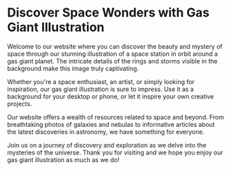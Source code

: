 <!--font:Montserrat-->

# Discover Space Wonders with Gas Giant Illustration

Welcome to our website where you can discover the beauty and mystery of space through our stunning illustration of a space station in orbit around a gas giant planet. The intricate details of the rings and storms visible in the background make this image truly captivating.

Whether you're a space enthusiast, an artist, or simply looking for inspiration, our gas giant illustration is sure to impress. Use it as a background for your desktop or phone, or let it inspire your own creative projects.

Our website offers a wealth of resources related to space and beyond. From breathtaking photos of galaxies and nebulas to informative articles about the latest discoveries in astronomy, we have something for everyone.

Join us on a journey of discovery and exploration as we delve into the mysteries of the universe. Thank you for visiting and we hope you enjoy our gas giant illustration as much as we do!

<!--

Write me markdown content of website with wallpaper:

"An illustration of a space station in orbit around a gas giant planet, with rings and storms visible in the background."

The header of the page should not be copy of the text but rather a real content of the website which is using this wallpaper.


---


# Space Station Orbiting a Gas Giant

Welcome to our website featuring an incredible illustration of a space station in orbit around a gas giant planet. This stunning image captures the beauty and wonder of space, with rings and storms visible in the background.

Whether you're a space enthusiast or simply appreciate beautiful art, this wallpaper is sure to impress. Set it as your desktop background or use it as inspiration for your own creative projects.

Explore our site to discover more amazing images and resources related to space and beyond. Thank you for visiting!


---


Heading is too long, rewrite whole content.


---


# Discover the Beauty of Space with Our Gas Giant Wallpaper

Experience the awe-inspiring beauty of space with our stunning wallpaper featuring an illustration of a space station in orbit around a gas giant planet. The intricate details of the rings and storms visible in the background make this image truly captivating.

Whether you're a space enthusiast, an artist, or simply looking for a new desktop background, our gas giant wallpaper is sure to impress. Use it to add a touch of wonder and inspiration to your daily life.

Explore our website to discover more incredible images and resources related to space and beyond. From breathtaking photos of galaxies and nebulas to informative articles about the latest discoveries in astronomy, we have something for everyone.

Thank you for visiting and we hope you enjoy our gas giant wallpaper as much as we do!


---


Heading should not include word "wallpaper". The website should not be about the wallpaper itself, wallpaper is just a related background, rewrite whole content.


---


# Discover the Beauty of Space with Our Gas Giant Illustration

Welcome to our website where you can explore the wonders of space through our stunning illustration of a space station in orbit around a gas giant planet. The intricate details of the rings and storms visible in the background make this image truly captivating.

Whether you're a space enthusiast, an artist, or simply looking for inspiration, our gas giant illustration is sure to impress. Use it as a background for your desktop or phone, or let it inspire your own creative projects.

Explore our website to discover more incredible images and resources related to space and beyond. From breathtaking photos of galaxies and nebulas to informative articles about the latest discoveries in astronomy, we have something for everyone.

Thank you for visiting and we hope you enjoy our gas giant illustration as much as we do!


---


Heading is too long, rewrite whole content.


---


# Explore the Wonders of Space with Our Gas Giant Illustration

Welcome to our website where you can discover the beauty and mystery of space through our stunning illustration of a space station in orbit around a gas giant planet. The intricate details of the rings and storms visible in the background make this image truly captivating.

Whether you're a space enthusiast, an artist, or simply looking for inspiration, our gas giant illustration is sure to impress. Use it as a background for your desktop or phone, or let it inspire your own creative projects.

Our website offers a wealth of resources related to space and beyond. From breathtaking photos of galaxies and nebulas to informative articles about the latest discoveries in astronomy, we have something for everyone.

Join us on a journey of discovery and exploration as we delve into the mysteries of the universe. Thank you for visiting and we hope you enjoy our gas giant illustration as much as we do!


---


Write me a Google font which is best fitting for the website.

Pick from the list:
- IBM Plex Sans
- Raleway
- Futura
- Alegreya
- Montserrat
- Poppins
- Inter
- Lato
- Lobster
- Dancing Script
- Playfair Display
- Barlow Condensed
- Orbitron
- Roboto
- Open Sans
- Great Vibes
- Exo 2


Write just the font name nothing else.


---


Montserrat

-->
